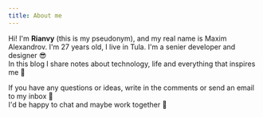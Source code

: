 ```yaml
---
title: About me
---
```

Hi! I'm **Rianvy** (this is my pseudonym), and my real name is Maxim Alexandrov. I'm 27 years old, I live in Tula. I'm a senier developer and designer 😎  
In this blog I share notes about technology, life and everything that inspires me 🚀  

If you have any questions or ideas, write in the comments or send an email to my inbox 📩  
I'd be happy to chat and maybe work together 🤝